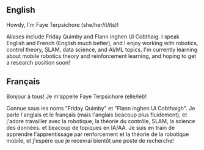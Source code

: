 ## English
Howdy, I'm Faye Terpsichore (she/her/it/its)!

Aliases include Friday Quimby and Flann inghen Uí Cobthaig. I speak English and French (English much better), and I enjoy working with robotics, control theory, SLAM, data science, and AI/ML topics. I'm currently learning about mobile robotics theory and reinforcement learning, and hoping to get a research position soon!

## Français
Bonjour à tous! Je m'appelle Faye Terpsichore (elle/iel)!

Connue sous les noms "Friday Quimby" et "Flann inghen Uí Cobthaigh". Je parle l'anglais et le français (mais l'anglais beacoup plus fluidement), et j'adore travailler avec la robotique, la théorie du contrôle, SLAM, la science des données. et beacoup de topiques en IA/AA. Je suis en train de apprendre l'apprentissage par renforcement et la théorie de la robotique mobile, et j'espére que je recevrai bientôt une poste de recherche!
